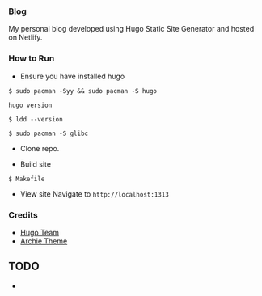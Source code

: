 ### Blog
My personal blog developed using Hugo Static Site Generator and hosted on Netlify.

### How to Run

- Ensure you have installed hugo

```shell
$ sudo pacman -Syy && sudo pacman -S hugo
```
`hugo version`

```
$ ldd --version 
```
```
$ sudo pacman -S glibc
```

- Clone repo.

- Build site
```
$ Makefile
```
- View site
Navigate to `http://localhost:1313`

### Credits
* [Hugo Team](https://gohugo.io/)
* [Archie Theme](https://github.com/athul/archie)

## TODO
-
